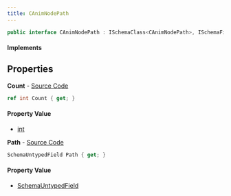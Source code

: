 ```yaml
---
title: CAnimNodePath
---
```


```csharp
public interface CAnimNodePath : ISchemaClass<CAnimNodePath>, ISchemaField, ISchemaClass, INativeHandle
```

#### Implements

## Properties

**Count** - [Source Code](https://github.com/swiftly-solution/swiftlys2/blob/master/managed/src/SwiftlyS2.Generated/Schemas/Interfaces/CAnimNodePath.cs#L19)

```csharp
ref int Count { get; }
```

#### Property Value

- [int](https://learn.microsoft.com/dotnet/api/system.int32)

**Path** - [Source Code](https://github.com/swiftly-solution/swiftlys2/blob/master/managed/src/SwiftlyS2.Generated/Schemas/Interfaces/CAnimNodePath.cs#L17)

```csharp
SchemaUntypedField Path { get; }
```

#### Property Value

- [SchemaUntypedField](/docs/api/shared/schemas/schemauntypedfield)

